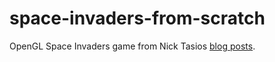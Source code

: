 # space-invaders-from-scratch
OpenGL Space Invaders game from Nick Tasios
[blog posts](https://nicktasios.nl/posts/space-invaders-from-scratch-part-1.html).
